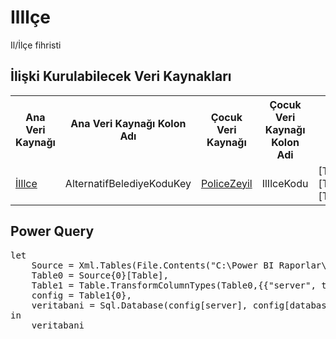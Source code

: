 <h1>IlIlçe</h1>
Il/İlçe fihristi

<h2>İlişki Kurulabilecek Veri Kaynakları</h2>
<table>
<tr>
<th>Ana Veri Kaynağı</th>
<th>Ana Veri Kaynağı Kolon Adı</th>
<th>Çocuk Veri Kaynağı</th>
<th>Çocuk Veri Kaynağı Kolon Adi</th>
<th>Çocuk Veri Kaynağı Kolon Tanımı</th>
</tr>
<tr>
<td><a href="../VeriKaynaklari/IlIlce.md">İlIlce</a></td>
<td>AlternatifBelediyeKoduKey</td>
<td><a href="../VeriKaynaklari/PoliceZeyil.md">PoliceZeyil</a></td>
<td>IlIlceKodu</td>
<td>[T_SIG_IL_KODU]&"_"&[T_SIG_ILCE_KODU]&"_"&[T_SIG_BELDE_KODU]</td>
</tr>
</table>


<h2>Power Query</h2>
<pre>
let
    Source = Xml.Tables(File.Contents("C:\Power BI Raporlar\config.xml")),
    Table0 = Source{0}[Table],
    Table1 = Table.TransformColumnTypes(Table0,{{"server", type text}, {"database", type text}}),
    config = Table1{0},
    veritabani = Sql.Database(config[server], config[database], [Query="SELECT DISTINCT(A_IL_KODU), IL_ADI FROM ASW_BELEDIYE ORDER BY A_IL_KODU"]) 
in
    veritabani
</pre>
